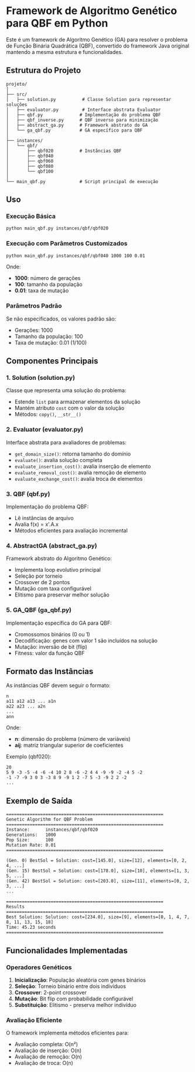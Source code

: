# Framework de Algoritmo Genético para QBF em Python

Este é um framework de Algoritmo Genético (GA) para resolver o problema de Função Binária Quadrática (QBF), convertido do framework Java original mantendo a mesma estrutura e funcionalidades.

## Estrutura do Projeto

```
projeto/
│
├── src/
│   ├── solution.py          # Classe Solution para representar soluções
│   ├── evaluator.py         # Interface abstrata Evaluator
│   ├── qbf.py              # Implementação do problema QBF
│   ├── qbf_inverse.py      # QBF inverso para minimização
│   ├── abstract_ga.py      # Framework abstrato do GA
│   └── ga_qbf.py           # GA específico para QBF
│
├── instances/
│   └── qbf/
│       ├── qbf020          # Instâncias QBF
│       ├── qbf040
│       ├── qbf060
│       ├── qbf080
│       └── qbf100
│
└── main_qbf.py             # Script principal de execução
```


## Uso

### Execução Básica

```bash
python main_qbf.py instances/qbf/qbf020
```

### Execução com Parâmetros Customizados

```bash
python main_qbf.py instances/qbf/qbf040 1000 100 0.01
```

Onde:
- **1000**: número de gerações
- **100**: tamanho da população
- **0.01**: taxa de mutação

### Parâmetros Padrão

Se não especificados, os valores padrão são:
- Gerações: 1000
- Tamanho da população: 100
- Taxa de mutação: 0.01 (1/100)

## Componentes Principais

### 1. Solution (solution.py)
Classe que representa uma solução do problema:
- Estende `list` para armazenar elementos da solução
- Mantém atributo `cost` com o valor da solução
- Métodos: `copy()`, `__str__()`

### 2. Evaluator (evaluator.py)
Interface abstrata para avaliadores de problemas:
- `get_domain_size()`: retorna tamanho do domínio
- `evaluate()`: avalia solução completa
- `evaluate_insertion_cost()`: avalia inserção de elemento
- `evaluate_removal_cost()`: avalia remoção de elemento
- `evaluate_exchange_cost()`: avalia troca de elementos

### 3. QBF (qbf.py)
Implementação do problema QBF:
- Lê instâncias de arquivo
- Avalia f(x) = x'.A.x
- Métodos eficientes para avaliação incremental

### 4. AbstractGA (abstract_ga.py)
Framework abstrato do Algoritmo Genético:
- Implementa loop evolutivo principal
- Seleção por torneio
- Crossover de 2 pontos
- Mutação com taxa configurável
- Elitismo para preservar melhor solução

### 5. GA_QBF (ga_qbf.py)
Implementação específica do GA para QBF:
- Cromossomos binários (0 ou 1)
- Decodificação: genes com valor 1 são incluídos na solução
- Mutação: inversão de bit (flip)
- Fitness: valor da função QBF

## Formato das Instâncias

As instâncias QBF devem seguir o formato:

```
n
a11 a12 a13 ... a1n
a22 a23 ... a2n
...
ann
```

Onde:
- **n**: dimensão do problema (número de variáveis)
- **aij**: matriz triangular superior de coeficientes

Exemplo (qbf020):
```
20
5 9 -3 -5 -4 -6 -4 10 2 8 -6 -2 4 4 -9 -9 -2 -4 5 -2
-1 -7 -9 3 0 3 -3 8 9 -9 1 2 -7 5 -3 -9 2 2 -2
...
```

## Exemplo de Saída

```
============================================================
Genetic Algorithm for QBF Problem
============================================================
Instance:      instances/qbf/qbf020
Generations:   1000
Pop Size:      100
Mutation Rate: 0.01
============================================================

(Gen. 0) BestSol = Solution: cost=[145.0], size=[12], elements=[0, 2, 4, ...]
(Gen. 15) BestSol = Solution: cost=[178.0], size=[10], elements=[1, 3, 5, ...]
(Gen. 42) BestSol = Solution: cost=[203.0], size=[11], elements=[0, 2, 3, ...]
...

============================================================
Results
============================================================
Best Solution: Solution: cost=[234.0], size=[9], elements=[0, 1, 4, 7, 8, 11, 13, 15, 18]
Time: 45.23 seconds
============================================================
```

## Funcionalidades Implementadas

### Operadores Genéticos

1. **Inicialização**: População aleatória com genes binários
2. **Seleção**: Torneio binário entre dois indivíduos
3. **Crossover**: 2-point crossover
4. **Mutação**: Bit flip com probabilidade configurável
5. **Substituição**: Elitismo - preserva melhor indivíduo

### Avaliação Eficiente

O framework implementa métodos eficientes para:
- Avaliação completa: O(n²)
- Avaliação de inserção: O(n)
- Avaliação de remoção: O(n)
- Avaliação de troca: O(n)

